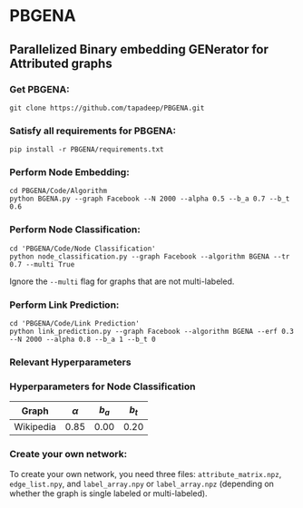 # PBGENA
## Parallelized Binary embedding GENerator for Attributed graphs

### Get PBGENA:
```
git clone https://github.com/tapadeep/PBGENA.git
```

### Satisfy all requirements for PBGENA:
```
pip install -r PBGENA/requirements.txt
```

### Perform Node Embedding:
```
cd PBGENA/Code/Algorithm
python BGENA.py --graph Facebook --N 2000 --alpha 0.5 --b_a 0.7 --b_t 0.6
```

### Perform Node Classification:
```
cd 'PBGENA/Code/Node Classification'
python node_classification.py --graph Facebook --algorithm BGENA --tr 0.7 --multi True
```
Ignore the ```--multi``` flag for graphs that are not multi-labeled.


### Perform Link Prediction:
```
cd 'PBGENA/Code/Link Prediction'
python link_prediction.py --graph Facebook --algorithm BGENA --erf 0.3 --N 2000 --alpha 0.8 --b_a 1 --b_t 0
```

### Relevant Hyperparameters

### Hyperparameters for Node Classification
Graph | $`\alpha`$ | $`b_a`$ | $`b_t`$ |
--- | --- | --- | --- |
Wikipedia | 0.85 | 0.00 | 0.20 |

### Create your own network:
To create your own network, you need three files: ```attribute_matrix.npz```, ```edge_list.npy```, and ```label_array.npy``` or ```label_array.npz``` (depending on whether the graph is single labeled or multi-labeled). 
